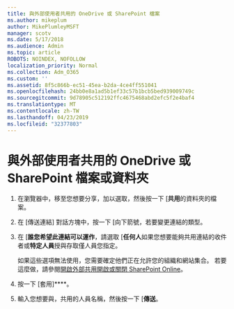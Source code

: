 ```yaml
---
title: 與外部使用者共用的 OneDrive 或 SharePoint 檔案
ms.author: mikeplum
author: MikePlumleyMSFT
manager: scotv
ms.date: 5/17/2018
ms.audience: Admin
ms.topic: article
ROBOTS: NOINDEX, NOFOLLOW
localization_priority: Normal
ms.collection: Adm_O365
ms.custom: ''
ms.assetid: 8f5c866b-ec51-45ea-b2da-4ce4ff551041
ms.openlocfilehash: 24bb0e8a1ad5b1ef33c57b1bcb5bed939009749c
ms.sourcegitcommit: 9d78905c512192ffc4675468abd2efc5f2e4baf4
ms.translationtype: MT
ms.contentlocale: zh-TW
ms.lasthandoff: 04/23/2019
ms.locfileid: "32377803"
---
```

# <a name="share-a-onedrive-or-sharepoint-file-or-folder-with-external-users"></a>與外部使用者共用的 OneDrive 或 SharePoint 檔案或資料夾

1. 在瀏覽器中，移至您想要分享，加以選取，然後按一下 [**共用**的資料夾的檔案。
    
2. 在 [傳送連結] 對話方塊中，按一下 [向下箭號，若要變更連結的類型。
    
3. 在 [**誰您希望此連結可以運作**，請選取 [**任何人**如果您想要能夠共用連結的收件者或**特定人員**授與存取僅人員您指定。 
    
    如果這些選項無法使用，您需要確定他們正在允許您的組織和網站集合。 若要這麼做，請參閱[開啟外部共用開啟或關閉 SharePoint Online](https://go.microsoft.com/fwlink/?linkid=866426)。
    
4. 按一下 [套用]****。
    
5. 輸入您想要與，共用的人員名稱，然後按一下 [**傳送**。
    

